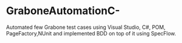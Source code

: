 # GraboneAutomationC-
Automated few  Grabone test cases using Visual Studio, C#,  POM, PageFactory,NUnit and implemented BDD on top of it using SpecFlow.
